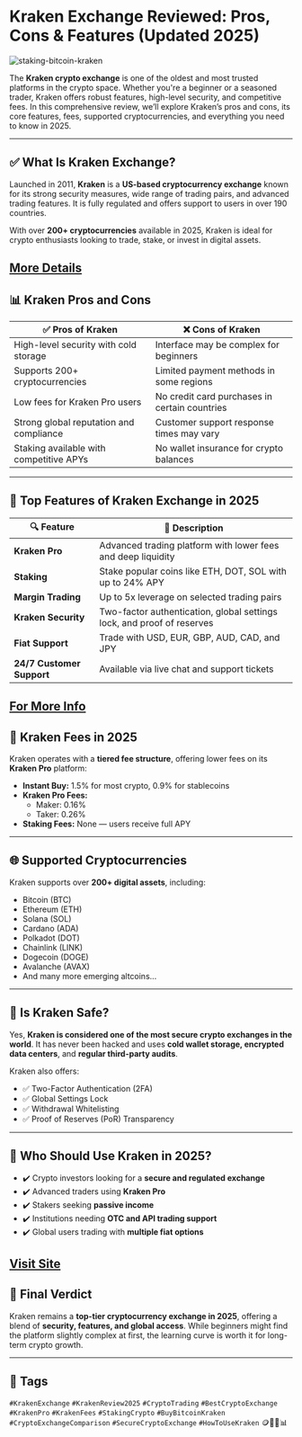 # Kraken Exchange Reviewed: Pros, Cons & Features (Updated 2025)

![staking-bitcoin-kraken](https://github.com/user-attachments/assets/0031aab6-6014-4468-b045-53733e5ca83d)

The **Kraken crypto exchange** is one of the oldest and most trusted platforms in the crypto space. Whether you're a beginner or a seasoned trader, Kraken offers robust features, high-level security, and competitive fees. In this comprehensive review, we’ll explore Kraken’s pros and cons, its core features, fees, supported cryptocurrencies, and everything you need to know in 2025.

---

## ✅ What Is Kraken Exchange?

Launched in 2011, **Kraken** is a **US-based cryptocurrency exchange** known for its strong security measures, wide range of trading pairs, and advanced trading features. It is fully regulated and offers support to users in over 190 countries.

With over **200+ cryptocurrencies** available in 2025, Kraken is ideal for crypto enthusiasts looking to trade, stake, or invest in digital assets.

[More Details](https://bitly.cx/Wzv00)
---

## 📊 Kraken Pros and Cons

| ✅ Pros of Kraken | ❌ Cons of Kraken |
|------------------|------------------|
| High-level security with cold storage | Interface may be complex for beginners |
| Supports 200+ cryptocurrencies | Limited payment methods in some regions |
| Low fees for Kraken Pro users | No credit card purchases in certain countries |
| Strong global reputation and compliance | Customer support response times may vary |
| Staking available with competitive APYs | No wallet insurance for crypto balances |

---

## 🚀 Top Features of Kraken Exchange in 2025

| 🔍 Feature | 📌 Description |
|------------|----------------|
| **Kraken Pro** | Advanced trading platform with lower fees and deep liquidity |
| **Staking** | Stake popular coins like ETH, DOT, SOL with up to 24% APY |
| **Margin Trading** | Up to 5x leverage on selected trading pairs |
| **Kraken Security** | Two-factor authentication, global settings lock, and proof of reserves |
| **Fiat Support** | Trade with USD, EUR, GBP, AUD, CAD, and JPY |
| **24/7 Customer Support** | Available via live chat and support tickets |

[For More Info](https://bitly.cx/YAxD)
---

## 💸 Kraken Fees in 2025

Kraken operates with a **tiered fee structure**, offering lower fees on its **Kraken Pro** platform:

- **Instant Buy:** 1.5% for most crypto, 0.9% for stablecoins
- **Kraken Pro Fees:**
  - Maker: 0.16%
  - Taker: 0.26%
- **Staking Fees:** None — users receive full APY

---

## 🌐 Supported Cryptocurrencies

Kraken supports over **200+ digital assets**, including:

- Bitcoin (BTC)  
- Ethereum (ETH)  
- Solana (SOL)  
- Cardano (ADA)  
- Polkadot (DOT)  
- Chainlink (LINK)  
- Dogecoin (DOGE)  
- Avalanche (AVAX)  
- And many more emerging altcoins…

---

## 🔐 Is Kraken Safe?

Yes, **Kraken is considered one of the most secure crypto exchanges in the world**. It has never been hacked and uses **cold wallet storage, encrypted data centers**, and **regular third-party audits**.

Kraken also offers:
- ✅ Two-Factor Authentication (2FA)  
- ✅ Global Settings Lock  
- ✅ Withdrawal Whitelisting  
- ✅ Proof of Reserves (PoR) Transparency

---

## 🧠 Who Should Use Kraken in 2025?

- ✔️ Crypto investors looking for a **secure and regulated exchange**
- ✔️ Advanced traders using **Kraken Pro**
- ✔️ Stakers seeking **passive income**
- ✔️ Institutions needing **OTC and API trading support**
- ✔️ Global users trading with **multiple fiat options**

[Visit Site](https://bitly.cx/Z1tlo)
---

## 📍 Final Verdict

Kraken remains a **top-tier cryptocurrency exchange in 2025**, offering a blend of **security, features, and global access**. While beginners might find the platform slightly complex at first, the learning curve is worth it for long-term crypto growth.

---

## 🔖 Tags  
`#KrakenExchange` `#KrakenReview2025` `#CryptoTrading` `#BestCryptoExchange` `#KrakenPro` `#KrakenFees` `#StakingCrypto` `#BuyBitcoinKraken` `#CryptoExchangeComparison` `#SecureCryptoExchange` `#HowToUseKraken` 🪙🚀🔐📊
